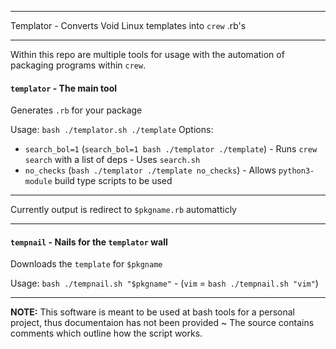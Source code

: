***
Templator - Converts Void Linux templates into `crew` .rb's
***

Within this repo are multiple tools for usage with the automation of packaging programs within `crew`.

#### `templator` - The main tool
Generates `.rb` for your package

Usage: `bash ./templator.sh ./template`
Options:
- `search_bol=1` (`search_bol=1 bash ./templator ./template`) - Runs `crew search` with a list of deps - Uses `search.sh`
- `no_checks` (`bash ./templator ./template no_checks`) - Allows `python3-module` build type scripts to be used
***
Currently output is redirect to `$pkgname.rb` automatticly 
***
#### `tempnail` - Nails for the `templator` wall
Downloads the `template` for `$pkgname`

Usage: `bash ./tempnail.sh "$pkgname"` - (`vim` = `bash ./tempnail.sh "vim"`)

***
**NOTE:** This software is meant to be used at bash tools for a personal project, thus documentaion has not been provided ~ The source contains comments which outline how the script works.
